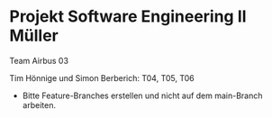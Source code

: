 # Projekt Software Engineering II Müller

Team Airbus 03

Tim Hönnige und Simon Berberich: T04, T05, T06


- Bitte Feature-Branches erstellen und nicht auf dem main-Branch arbeiten.
